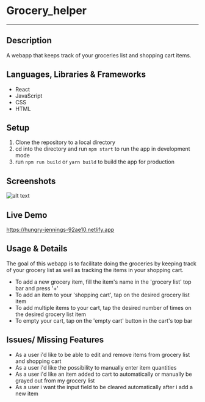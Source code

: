 # Grocery_helper
---


## Description 
A webapp that keeps track of your groceries list and shopping cart items.


## Languages, Libraries & Frameworks
* React
* JavaScript 
* CSS
* HTML


## Setup 
1. Clone the repository to a local directory
2. cd into the directory and run `npm start` to run the app in development mode
3. run `npm run build` or `yarn build` to build the app for production


## Screenshots
![alt text](preview_image/grocery_helper_preview.png "Grocery helper Preview image")


## Live Demo 
https://hungry-jennings-92ae10.netlify.app


## Usage & Details 
The goal of this webapp is to facilitate doing the groceries by keeping track of your grocery list as well as tracking the items in your shopping cart. 

* To add a new grocery item, fill the item's name in the 'grocery list' top bar and press '+'
* To add an item to your 'shopping cart', tap on the desired grocery list item
* To add multiple items to your cart, tap the desired number of times on the desired grocery list item
* To empty your cart, tap on the 'empty cart' button in the cart's top bar


## Issues/ Missing Features
* As a user i'd like to be able to edit and remove items from grocery list and shopping cart 
* As a user i'd like the possibility to manually enter item quantities
* As a user i'd like an item added to cart to automatically or manually be grayed out from my grocery list 
* As a user i want the input field to be cleared automatically after i add a new item